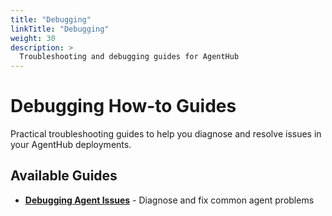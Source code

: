 ```yaml
---
title: "Debugging"
linkTitle: "Debugging"
weight: 30
description: >
  Troubleshooting and debugging guides for AgentHub
---
```


# Debugging How-to Guides

Practical troubleshooting guides to help you diagnose and resolve issues in your AgentHub deployments.

## Available Guides

- **[Debugging Agent Issues](debugging_agent_issues/)** - Diagnose and fix common agent problems